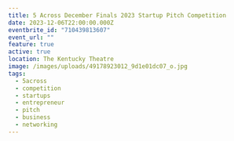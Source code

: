 ```yaml
---
title: 5 Across December Finals 2023 Startup Pitch Competition
date: 2023-12-06T22:00:00.000Z
eventbrite_id: "710439813607"
event_url: ""
feature: true
active: true
location: The Kentucky Theatre
image: /images/uploads/49178923012_9d1e01dc07_o.jpg
tags:
  - 5across
  - competition
  - startups
  - entrepreneur
  - pitch
  - business
  - networking
---
```

